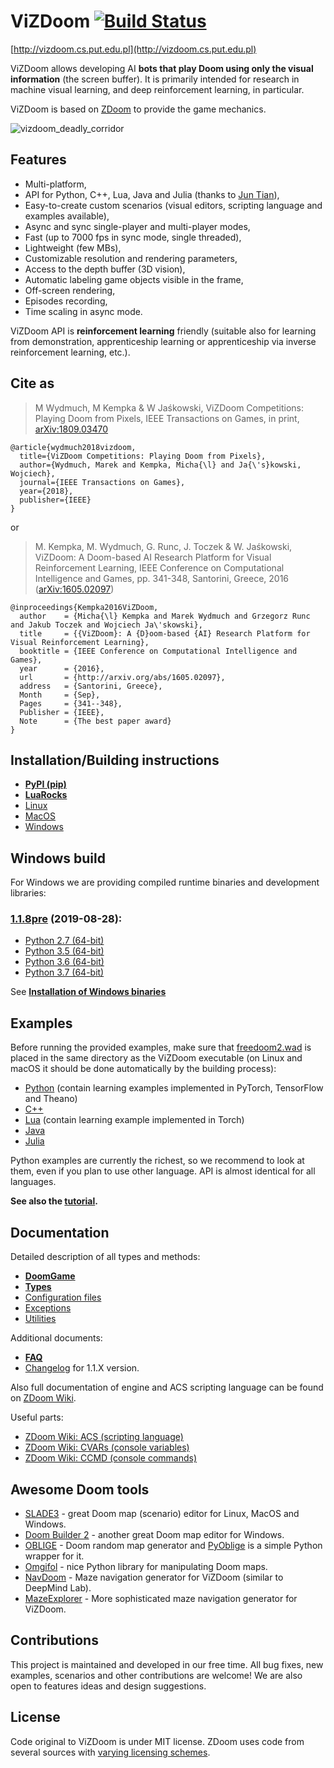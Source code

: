 # ViZDoom [![Build Status](https://travis-ci.org/mwydmuch/ViZDoom.svg?branch=master)](https://travis-ci.org/mwydmuch/ViZDoom)
[http://vizdoom.cs.put.edu.pl](http://vizdoom.cs.put.edu.pl)

ViZDoom allows developing AI **bots that play Doom using only the visual information** (the screen buffer). It is primarily intended for research in machine visual learning, and deep reinforcement learning, in particular.

ViZDoom is based on [ZDoom](https://github.com/rheit/zdoom) to provide the game mechanics.

![vizdoom_deadly_corridor](http://www.cs.put.poznan.pl/mkempka/misc/vizdoom_gifs/vizdoom_corridor.gif)


## Features
- Multi-platform,
- API for Python, C++, Lua, Java and Julia (thanks to [Jun Tian](https://github.com/findmyway)),
- Easy-to-create custom scenarios (visual editors, scripting language and examples available),
- Async and sync single-player and multi-player modes,
- Fast (up to 7000 fps in sync mode, single threaded),
- Lightweight (few MBs),
- Customizable resolution and rendering parameters,
- Access to the depth buffer (3D vision),
- Automatic labeling game objects visible in the frame,
- Off-screen rendering,
- Episodes recording,
- Time scaling in async mode.

ViZDoom API is **reinforcement learning** friendly (suitable also for learning from demonstration, apprenticeship learning or apprenticeship via inverse reinforcement learning, etc.).


## Cite as
> M Wydmuch, M Kempka & W Jaśkowski, ViZDoom Competitions: Playing Doom from Pixels, IEEE Transactions on Games, in print,
[arXiv:1809.03470](https://arxiv.org/abs/1809.03470)
```
@article{wydmuch2018vizdoom,
  title={ViZDoom Competitions: Playing Doom from Pixels},
  author={Wydmuch, Marek and Kempka, Micha{\l} and Ja{\'s}kowski, Wojciech},
  journal={IEEE Transactions on Games},
  year={2018},
  publisher={IEEE}
}
```
or

> M. Kempka, M. Wydmuch, G. Runc, J. Toczek & W. Jaśkowski, ViZDoom: A Doom-based AI Research Platform for Visual Reinforcement Learning, IEEE Conference on Computational Intelligence and Games, pp. 341-348, Santorini, Greece, 2016	([arXiv:1605.02097](http://arxiv.org/abs/1605.02097))
```
@inproceedings{Kempka2016ViZDoom,
  author    = {Micha{\l} Kempka and Marek Wydmuch and Grzegorz Runc and Jakub Toczek and Wojciech Ja\'skowski},
  title     = {{ViZDoom}: A {D}oom-based {AI} Research Platform for Visual Reinforcement Learning},
  booktitle = {IEEE Conference on Computational Intelligence and Games},  
  year      = {2016},
  url       = {http://arxiv.org/abs/1605.02097},
  address   = {Santorini, Greece},
  Month     = {Sep},
  Pages     = {341--348},
  Publisher = {IEEE},
  Note      = {The best paper award}
}
```

## Installation/Building instructions

- **[PyPI (pip)](doc/Building.md#pypi)**
- **[LuaRocks](doc/Building.md#luarocks)**
- [Linux](doc/Building.md#linux_build)
- [MacOS](doc/Building.md#macos_build)
- [Windows](doc/Building.md#windows_build)


## Windows build
For Windows we are providing compiled runtime binaries and development libraries:

### [1.1.8pre](https://github.com/mwydmuch/ViZDoom/releases/tag/1.1.8pre) (2019-08-28):
- [Python 2.7 (64-bit)](https://github.com/mwydmuch/ViZDoom/releases/download/1.1.8pre/ViZDoom-1.1.8pre-Win-Python27-x86_64.zip)
- [Python 3.5 (64-bit)](https://github.com/mwydmuch/ViZDoom/releases/download/1.1.8pre/ViZDoom-1.1.8pre-Win-Python35-x86_64.zip)
- [Python 3.6 (64-bit)](https://github.com/mwydmuch/ViZDoom/releases/download/1.1.8pre/ViZDoom-1.1.8pre-Win-Python36-x86_64.zip)
- [Python 3.7 (64-bit)](https://github.com/mwydmuch/ViZDoom/releases/download/1.1.8pre/ViZDoom-1.1.8pre-Win-Python37-x86_64.zip)

See **[Installation of Windows binaries](doc/Building.md#windows_bin)**


## Examples

Before running the provided examples, make sure that [freedoom2.wad](https://freedoom.github.io/download.html) is placed in the same directory as the ViZDoom executable (on Linux and macOS it should be done automatically by the building process):

- [Python](examples/python) (contain learning examples implemented in PyTorch, TensorFlow and Theano)
- [C++](examples/c%2B%2B)
- [Lua](examples/lua) (contain learning example implemented in Torch)
- [Java](examples/java)
- [Julia](examples/julia)

Python examples are currently the richest, so we recommend to look at them, even if you plan to use other language. API is almost identical for all languages.

**See also the [tutorial](http://vizdoom.cs.put.edu.pl/tutorial).**


## Documentation

Detailed description of all types and methods:

- **[DoomGame](doc/DoomGame.md)**
- **[Types](doc/Types.md)**
- [Configuration files](doc/ConfigFile.md)
- [Exceptions](doc/Exceptions.md)
- [Utilities](doc/Utilities.md)

Additional documents:

- **[FAQ](doc/FAQ.md)**
- [Changelog](doc/Changelog.md) for 1.1.X version.

Also full documentation of engine and ACS scripting language can be found on
[ZDoom Wiki](https://zdoom.org/wiki/).

Useful parts:

- [ZDoom Wiki: ACS (scripting language)](https://zdoom.org/wiki/ACS)
- [ZDoom Wiki: CVARs (console variables)](https://zdoom.org/wiki/CVARs) 
- [ZDoom Wiki: CCMD (console commands)](https://zdoom.org/wiki/CCMDs) 


## Awesome Doom tools

- [SLADE3](http://slade.mancubus.net/) - great Doom map (scenario) editor for Linux, MacOS and Windows.
- [Doom Builder 2](http://www.doombuilder.com/) - another great Doom map editor for Windows.
- [OBLIGE](http://oblige.sourceforge.net/) - Doom random map generator and [PyOblige](https://github.com/mwydmuch/PyOblige) is a simple Python wrapper for it.
- [Omgifol](https://github.com/devinacker/omgifol) - nice Python library for manipulating Doom maps.
- [NavDoom](https://github.com/agiantwhale/navdoom) - Maze navigation generator for ViZDoom (similar to DeepMind Lab).
- [MazeExplorer](https://github.com/microsoft/MazeExplorer) - More sophisticated maze navigation generator for ViZDoom. 

## Contributions

This project is maintained and developed in our free time. All bug fixes, new examples, scenarios and other contributions are welcome! We are also open to features ideas and design suggestions.


## License

Code original to ViZDoom is under MIT license. ZDoom uses code from several sources with [varying licensing schemes](http://zdoom.org/wiki/license).
